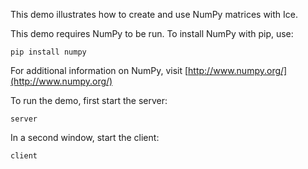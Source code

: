 This demo illustrates how to create and use NumPy matrices with Ice.

This demo requires NumPy to be run. To install NumPy with pip, use:

    pip install numpy

For additional information on NumPy, visit [http://www.numpy.org/](http://www.numpy.org/)

To run the demo, first start the server:

    server

In a second window, start the client:

    client